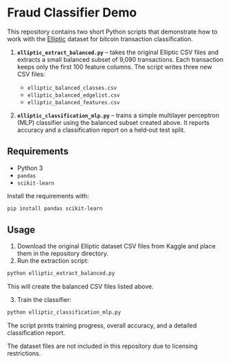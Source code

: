 # Fraud Classifier Demo

This repository contains two short Python scripts that demonstrate how to work with the [Elliptic](https://www.kaggle.com/datasets/ellipticco/elliptic-data-set) dataset for bitcoin transaction classification.

1. **`elliptic_extract_balanced.py`** – takes the original Elliptic CSV files and extracts a small balanced subset of 9,090 transactions. Each transaction keeps only the first 100 feature columns. The script writes three new CSV files:
   - `elliptic_balanced_classes.csv`
   - `elliptic_balanced_edgelist.csv`
   - `elliptic_balanced_features.csv`

2. **`elliptic_classification_mlp.py`** – trains a simple multilayer perceptron (MLP) classifier using the balanced subset created above. It reports accuracy and a classification report on a held‑out test split.

## Requirements

- Python 3
- `pandas`
- `scikit-learn`

Install the requirements with:

```bash
pip install pandas scikit-learn
```

## Usage

1. Download the original Elliptic dataset CSV files from Kaggle and place them in the repository directory.
2. Run the extraction script:

```bash
python elliptic_extract_balanced.py
```

This will create the balanced CSV files listed above.

3. Train the classifier:

```bash
python elliptic_classification_mlp.py
```

The script prints training progress, overall accuracy, and a detailed classification report.

The dataset files are not included in this repository due to licensing restrictions.
